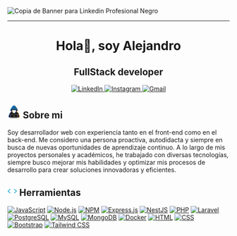 ![Copia de Banner para Linkedin Profesional Negro](https://github.com/user-attachments/assets/5affbe68-b2b5-40e7-824a-2d4df0c80ff5)
___

<h1 align="center">Hola👋, soy Alejandro</h1>
<h2 align="center">FullStack developer</h2>

<p align="center">
  <a href="https://www.linkedin.com/in/alejandro-luna-72020b208/">
    <img src="https://img.shields.io/badge/linkedin-%230077B5.svg?style=for-the-badge&logo=linkedin&logoColor=white" alt="LinkedIn">
  </a>
  <a href="https://www.instagram.com/alejandro.lna/">
    <img src="https://img.shields.io/badge/Instagram-%23E4405F.svg?style=for-the-badge&logo=Instagram&logoColor=white" alt="Instagram">
  </a>
  <a href="alejandro2002.uar@gmail.com">
    <img src="https://img.shields.io/badge/Gmail-D14836?style=for-the-badge&logo=gmail&logoColor=white" alt="Gmail">
  </a>
</p>


## <img src="about_me.gif" width="30" /> Sobre mi
Soy desarrollador web con experiencia tanto en el front-end como en el back-end. Me considero una persona proactiva, autodidacta y siempre en busca de nuevas oportunidades de aprendizaje continuo. A lo largo de mis proyectos personales y académicos, he trabajado con diversas tecnologías, siempre busco mejorar mis habilidades y optimizar mis procesos de desarrollo para crear soluciones innovadoras y eficientes.

## <img src="dev.gif" width="22" /> Herramientas
[![JavaScript](https://skillicons.dev/icons?i=js)](https://skillicons.dev)
[![Node.js](https://skillicons.dev/icons?i=nodejs)](https://skillicons.dev)
[![NPM](https://skillicons.dev/icons?i=npm)](https://skillicons.dev)
[![Express.js](https://skillicons.dev/icons?i=express)](https://skillicons.dev)
[![NestJS](https://skillicons.dev/icons?i=nestjs)](https://skillicons.dev)
[![PHP](https://skillicons.dev/icons?i=php)](https://skillicons.dev)
[![Laravel](https://skillicons.dev/icons?i=laravel)](https://skillicons.dev)
[![PostgreSQL](https://skillicons.dev/icons?i=postgres)](https://skillicons.dev)
[![MySQL](https://skillicons.dev/icons?i=mysql)](https://skillicons.dev)
[![MongoDB](https://skillicons.dev/icons?i=mongodb)](https://skillicons.dev)
[![Docker](https://skillicons.dev/icons?i=docker)](https://skillicons.dev)
[![HTML](https://skillicons.dev/icons?i=html)](https://skillicons.dev)
[![CSS](https://skillicons.dev/icons?i=css)](https://skillicons.dev)
[![Bootstrap](https://skillicons.dev/icons?i=bootstrap)](https://skillicons.dev)
[![Tailwind CSS](https://skillicons.dev/icons?i=tailwind)](https://skillicons.dev)


